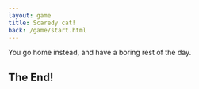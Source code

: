 ```yaml
---
layout: game
title: Scaredy cat!
back: /game/start.html
---
```


You go home instead, and have a boring rest of the day.

The End!
--------
